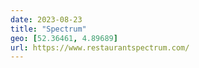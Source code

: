 ```yaml
---
date: 2023-08-23
title: "Spectrum"
geo: [52.36461, 4.89689]
url: https://www.restaurantspectrum.com/
---
```

